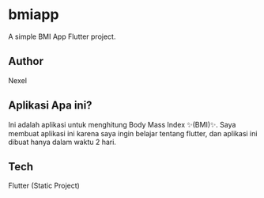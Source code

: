 # bmiapp

A simple BMI App Flutter project.

## Author
Nexel

## Aplikasi Apa ini?
Ini adalah aplikasi untuk menghitung Body Mass Index ✨(BMI)✨. Saya membuat aplikasi ini karena saya ingin belajar tentang flutter, dan aplikasi ini dibuat hanya dalam waktu 2 hari.

## Tech
Flutter (Static Project)


